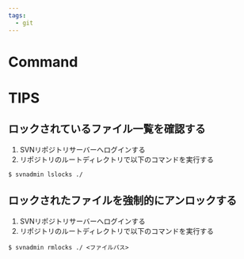 ```yaml
---
tags:
  - git
---
```

# Command


# TIPS

## ロックされているファイル一覧を確認する
1. SVNリポジトリサーバーへログインする
2. リポジトリのルートディレクトリで以下のコマンドを実行する
```
$ svnadmin lslocks ./
```

## ロックされたファイルを強制的にアンロックする
1. SVNリポジトリサーバーへログインする
1. リポジトリのルートディレクトリで以下のコマンドを実行する
```
$ svnadmin rmlocks ./ <ファイルパス>
```
